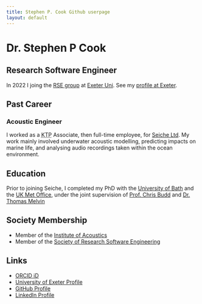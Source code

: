 ```yaml
---
title: Stephen P. Cook Github userpage
layout: default
---
```


# Dr. Stephen P Cook

## Research Software Engineer

In 2022 I joing the [<abbr>RSE</abbr> group][rse-exeter] at [Exeter Uni][exeter].
See my [profile at Exeter][exeter-profile].

## Past Career

### Acoustic Engineer

I worked as a <abbr title="Knowledge Transfer Partnership">KTP</abbr> Associate, then full-time employee, for [Seiche Ltd][seiche].
My work mainly involved underwater acoustic modelling, predicting impacts on
marine life, and analysing audio recordings taken within the ocean environment.

## Education

Prior to joining Seiche, I completed my PhD with the [University of Bath][bath]
and the [UK Met Office][met-office], under the joint supervision of [Prof. Chris
Budd][cbudd] and [Dr. Thomas Melvin][tmelvin]

## Society Membership

- Member of the [Institute of Acoustics][ioa]
- Member of the [Society of Research Software Engineering][society-rse]

## Links

- [ORCID iD][orcid-profile]
- [University of Exeter Profile][exeter-profile]
- [GitHub Profile][github-profile]
- [LinkedIn Profile][linkedin-profile]

[rse-exeter]: https://www.exeter.ac.uk/research/software-engineering/
[exeter]: https://www.exeter.ac.uk
[exeter-profile]: https://www.exeter.ac.uk/research/services/contact/staff/profile/index.php?web_id=Stephen_Cook
[seiche]: https://www.seiche.com/
[bath]: https://www.bath.ac.uk/
[met-office]: https://www.metoffice.gov.uk/
[cbudd]: https://people.bath.ac.uk/mascjb/
[tmelvin]: https://www.metoffice.gov.uk/research/people/thomas-melvin
[ioa]: https://www.ioa.org.uk/
[society-rse]: https://www.society-rse.org/
[orcid-profile]: https://orcid.org/0000-0001-5620-8802
[github-profile]: https://github.com/stephenpcook/
[linkedin-profile]: https://www.linkedin.com/in/stephen-p-cook/
